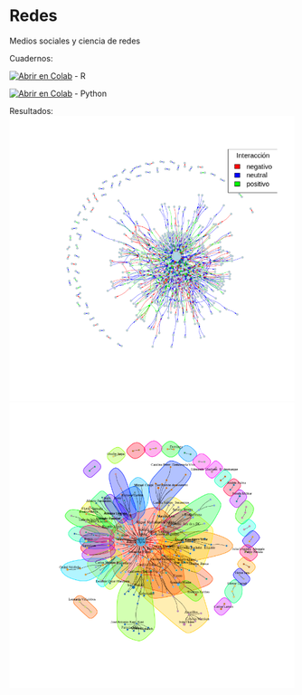 # Redes
Medios sociales y ciencia de redes

Cuadernos: 

[![Abrir en Colab](https://colab.research.google.com/assets/colab-badge.svg)](https://colab.research.google.com/drive/1LXTd_j87bndZaqem-HhGEznpK9BuuckM?usp=sharing) - R

[![Abrir en Colab](https://colab.research.google.com/assets/colab-badge.svg)](https://colab.research.google.com/drive/1Jq16NaAkYRxg6OWoiHWKpvqar1ECvdFM?usp=sharing) - Python

Resultados:
![Red](https://github.com/bpalas/Redes/blob/main/Png/red_1.png)
![Comunidades](https://github.com/bpalas/Redes/blob/main/Png/red_2.png)



